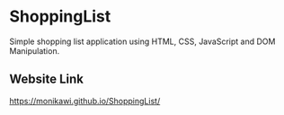 # ShoppingList

Simple shopping list application using HTML, CSS, JavaScript and DOM Manipulation.

## Website Link
https://monikawi.github.io/ShoppingList/
